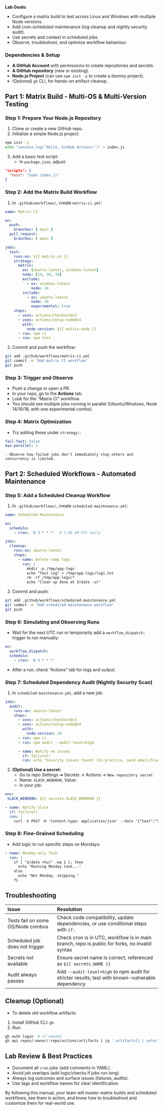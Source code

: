 

**Lab Goals:**

- Configure a matrix build to test across Linux and Windows with multiple Node versions.
- Add cron-scheduled maintenance (log cleanup and nightly security audit).
- Use secrets and context in scheduled jobs.
- Observe, troubleshoot, and optimize workflow behaviour.


### **Dependencies \& Setup**

- **A GitHub Account** with permissions to create repositories and secrets.
- **A GitHub repository** (new or existing).
- **Node.js Project** (can use `npm init -y` to create a dummy project).
- (Optional) `gh` CLI, for hands-on artifact cleanup.


## **Part 1: Matrix Build - Multi-OS \& Multi-Version Testing**

### **Step 1: Prepare Your Node.js Repository**

1. Clone or create a new GitHub repo.
2. Initialize a simple Node.js project:

```bash
npm init -y
echo "console.log('Hello, GitHub Actions!')" > index.js
```

3. Add a basic test script:
    - In `package.json`, adjust:

```json
"scripts": {
  "test": "node index.js"
}
```


### **Step 2: Add the Matrix Build Workflow**

1. In `.github/workflows/`, create `matrix-ci.yml`:

```yaml
name: Matrix CI

on:
  push:
    branches: [ main ]
  pull_request:
    branches: [ main ]

jobs:
  test:
    runs-on: ${{ matrix.os }}
    strategy:
      matrix:
        os: [ubuntu-latest, windows-latest]
        node: [14, 16, 18]
        exclude:
          - os: windows-latest
            node: 14
        include:
          - os: ubuntu-latest
            node: 20
            experimental: true
    steps:
      - uses: actions/checkout@v3
      - uses: actions/setup-node@v4
        with:
          node-version: ${{ matrix.node }}
      - run: npm ci
      - run: npm test
```

2. Commit and push the workflow:

```bash
git add .github/workflows/matrix-ci.yml
git commit -m "Add matrix CI workflow"
git push
```


### **Step 3: Trigger and Observe**

- Push a change or open a PR.
- In your repo, go to the **Actions** tab.
- Look for the “Matrix CI” workflow.
- You should see multiple jobs running in parallel (Ubuntu/Windows, Node 14/16/18, with one experimental combo).


### **Step 4: Matrix Optimization**

- Try adding these under `strategy:`:

```yaml
fail-fast: false
max-parallel: 3
```

    - Observe how failed jobs don’t immediately stop others and concurrency is limited.


## **Part 2: Scheduled Workflows - Automated Maintenance**

### **Step 5: Add a Scheduled Cleanup Workflow**

1. In `.github/workflows/`, create `scheduled-maintenance.yml`:

```yaml
name: Scheduled Maintenance

on:
  schedule:
    - cron: '0 3 * * *'  # 3:00 AM UTC daily

jobs:
  cleanup:
    runs-on: ubuntu-latest
    steps:
      - name: Delete temp logs
        run: |
          mkdir -p /tmp/app-logs
          echo "Test log" > /tmp/app-logs/log1.txt
          rm -rf /tmp/app-logs/*
          echo "Clean up done at $(date -u)"
```

2. Commit and push:

```bash
git add .github/workflows/scheduled-maintenance.yml
git commit -m "Add scheduled maintenance workflow"
git push
```


### **Step 6: Simulating and Observing Runs**

- Wait for the next UTC run or temporarily add a `workflow_dispatch:` trigger to run manually:

```yaml
on:
  workflow_dispatch:
  schedule:
    - cron: '0 3 * * *'
```

- After a run, check “Actions” tab for logs and output.


### **Step 7: Scheduled Dependency Audit (Nightly Security Scan)**

1. In `scheduled-maintenance.yml`, add a new job:

```yaml
jobs:
  audit:
    runs-on: ubuntu-latest
    steps:
      - uses: actions/checkout@v3
      - uses: actions/setup-node@v4
        with:
          node-version: 20
      - run: npm ci
      - run: npm audit --audit-level=high

      - name: Notify on issues
        if: failure()
        run: echo "Security issues found! (In practice, send email/Slack here)"
```

2. **(Optional) Use a secret:**
    - Go to repo Settings ➔ Secrets → Actions → `New repository secret`
    - Name: `SLACK_WEBHOOK`, Value: <your webhook>
    - In your job:

```yaml
env:
 SLACK_WEBHOOK: ${{ secrets.SLACK_WEBHOOK }}

- name: Notify Slack
  if: failure()
  run: |
    curl -X POST -H 'Content-type: application/json' --data '{"text":"Security issues found!"}' $SLACK_WEBHOOK
```


### **Step 8: Fine-Grained Scheduling**

- Add logic to run specific steps on Mondays:

```yaml
- name: Monday-only Task
  run: |
    if [ "$(date +%u)" -eq 1 ]; then
      echo "Running Monday task..."
    else
      echo "Not Monday, skipping."
    fi
```


## **Troubleshooting**

| Issue | Resolution |
| :-- | :-- |
| Tests fail on some OS/Node combos | Check code compatibility, update dependencies, or use conditional steps with `if:` |
| Scheduled job does not trigger | Check cron is in UTC, workflow is in main branch, repo is public for forks, no invalid syntax |
| Secrets not available | Ensure secret name is correct, referenced as `${{ secrets.NAME }}` |
| Audit always passes | Add `--audit-level=high` to npm audit for stricter results; test with known-vulnerable dependency |

## **Cleanup (Optional)**

- To delete old workflow artifacts:

1. Install GitHub CLI: `gh`.
2. Run:

```bash
gh auth login  # if needed
gh api repos/:owner/:repo/actions/artifacts | jq '.artifacts[] | select(.expired==false) | .id' | xargs -n1 -I {} gh api -X DELETE repos/:owner/:repo/actions/artifacts/{}
```


## **Lab Review \& Best Practices**

- Document all `cron` jobs (add comments in YAML).
- Avoid job overlaps (add logic/checks if jobs run long).
- Always log outcomes and surface issues (failures, audits).
- Use tags and workflow names for clear identification.

By following this manual, your team will master matrix builds and scheduled workflows, see them in action, and know how to troubleshoot and customize them for real-world use.

